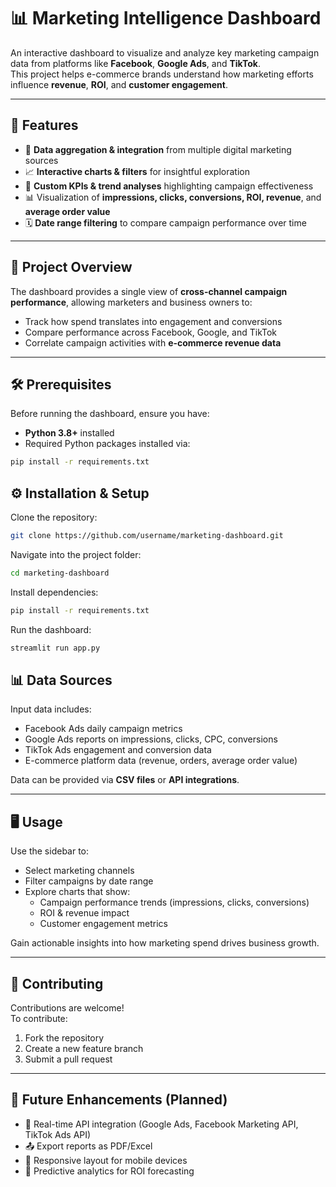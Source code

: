 # 📊 Marketing Intelligence Dashboard

An interactive dashboard to visualize and analyze key marketing campaign data from platforms like **Facebook**, **Google Ads**, and **TikTok**.  
This project helps e-commerce brands understand how marketing efforts influence **revenue**, **ROI**, and **customer engagement**.

---

## 🚀 Features

- 🔗 **Data aggregation & integration** from multiple digital marketing sources  
- 📈 **Interactive charts & filters** for insightful exploration  
- 🎯 **Custom KPIs & trend analyses** highlighting campaign effectiveness  
- 📊 Visualization of **impressions, clicks, conversions, ROI, revenue**, and **average order value**  
- 🗓️ **Date range filtering** to compare campaign performance over time  

---

## 📂 Project Overview

The dashboard provides a single view of **cross-channel campaign performance**, allowing marketers and business owners to:  
- Track how spend translates into engagement and conversions  
- Compare performance across Facebook, Google, and TikTok  
- Correlate campaign activities with **e-commerce revenue data**  

---

## 🛠️ Prerequisites

Before running the dashboard, ensure you have:

- **Python 3.8+** installed  
- Required Python packages installed via:

```bash
pip install -r requirements.txt
```

## ⚙️ Installation & Setup
Clone the repository:

```bash
git clone https://github.com/username/marketing-dashboard.git
```
Navigate into the project folder:

```bash
cd marketing-dashboard
```
Install dependencies:

```bash
pip install -r requirements.txt
```
Run the dashboard:

```bash
streamlit run app.py
```
## 📊 Data Sources

Input data includes:

- Facebook Ads daily campaign metrics  
- Google Ads reports on impressions, clicks, CPC, conversions  
- TikTok Ads engagement and conversion data  
- E-commerce platform data (revenue, orders, average order value)  

Data can be provided via **CSV files** or **API integrations**.

---

## 🖥️ Usage

Use the sidebar to:

- Select marketing channels  
- Filter campaigns by date range  
- Explore charts that show:
  - Campaign performance trends (impressions, clicks, conversions)  
  - ROI & revenue impact  
  - Customer engagement metrics  

Gain actionable insights into how marketing spend drives business growth.

---

## 🤝 Contributing

Contributions are welcome!  
To contribute:

1. Fork the repository  
2. Create a new feature branch  
3. Submit a pull request  

---

## 📌 Future Enhancements (Planned)

- 🔄 Real-time API integration (Google Ads, Facebook Marketing API, TikTok Ads API)  
- 📤 Export reports as PDF/Excel  
- 📱 Responsive layout for mobile devices  
- 🤖 Predictive analytics for ROI forecasting  

